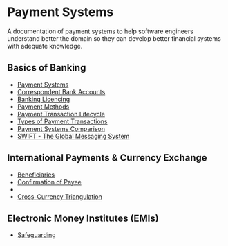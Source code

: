 # Payment Systems

A documentation of payment systems to help software engineers understand
better the domain so they can develop better financial systems with adequate
knowledge.

## Basics of Banking
- [Payment Systems](docs/bascis-of-banking/PAYMENT_SYSTEMS.md)
- [Correspondent Bank Accounts](docs/bascis-of-banking/CORRESPONDENT_BANK_ACCOUNTS.md)
- [Banking Licencing](docs/bascis-of-banking/BANKING_LICENCING.md)
- [Payment Methods](docs/bascis-of-banking/PAYMENT_METHODS.md)
- [Payment Transaction Lifecycle](docs/bascis-of-banking/PAYMENT_TRANSACTION_LIFECYCLE.md)
- [Types of Payment Transactions](docs/bascis-of-banking/TYPES_OF_PAYMENT_TRANSACTIONS.md)
- [Payment Systems Comparison](docs/bascis-of-banking/PAYMENT_SYSTEMS_COMPARISON.md)
- [SWIFT - The Global Messaging System](docs/bascis-of-banking/SWIFT_THE_GLOBAL_MESSAGING_SYSTEM.md)

## International Payments & Currency Exchange
- [Beneficiaries](docs/international-payments-and-currency-exchange/BENEFICIARIES.md)
- [Confirmation of Payee](docs/international-payments-and-currency-exchange/CONFIRMATION_OF_PAYEE.md)
- 
- [Cross-Currency Triangulation](docs/international-payments-and-currency-exchange/CROSS_CURRENCY_TRIANGULATION.md)

## Electronic Money Institutes (EMIs)

- [Safeguarding](docs/electronic-money-institutes/SAFEGUARDING.md)

